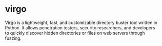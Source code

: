 # virgo
Virgo is a lightweight, fast, and customizable directory buster tool written in Python. It allows penetration testers, security researchers, and developers to quickly discover hidden directories or files on web servers through fuzzing.
